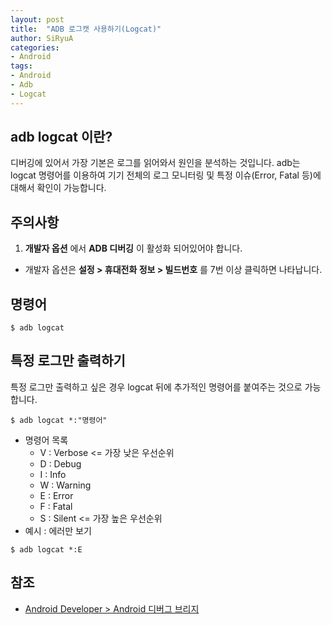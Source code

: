 ```yaml
---
layout: post
title:  "ADB 로그캣 사용하기(Logcat)"
author: SiRyuA
categories:
- Android
tags:
- Android
- Adb
- Logcat
---
```


## adb logcat 이란?
디버깅에 있어서 가장 기본은 로그를 읽어와서 원인을 분석하는 것입니다. adb는 logcat 명령어를 이용하여 기기 전체의 로그 모니터링 및 특정 이슈(Error, Fatal 등)에 대해서 확인이 가능합니다.


## 주의사항
1. **개발자 옵션** 에서 **ADB 디버깅** 이 활성화 되어있어야 합니다.
 * 개발자 옵션은 **설정 > 휴대전화 정보 > 빌드번호** 를 7번 이상 클릭하면 나타납니다.


## 명령어
~~~~
$ adb logcat
~~~~


## 특정 로그만 출력하기
특정 로그만 출력하고 싶은 경우 logcat 뒤에 추가적인 명령어를 붙여주는 것으로 가능합니다.
~~~~
$ adb logcat *:"명령어"
~~~~
* 명령어 목록
  * V : Verbose <= 가장 낮은 우선순위
  * D : Debug
  * I : Info
  * W : Warning
  * E : Error
  * F : Fatal
  * S : Silent <= 가장 높은 우선순위
* 예시 : 에러만 보기
~~~~
$ adb logcat *:E
~~~~


## 참조
* [Android Developer > Android 디버그 브리지](https://developer.android.com/studio/command-line/adb?hl=ko)

